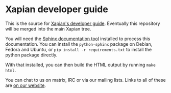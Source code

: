 # Xapian developer guide

This is the source for [Xapian's developer
guide](https://xapian-developer-guide.readthedocs.org/).
Eventually this repository will be merged into the main Xapian tree.

You will need the [Sphinx documentation tool](https://sphinx-doc.org/)
installed to process this documentation. You can install the `python-sphinx`
package on Debian, Fedora and Ubuntu, or `pip install -r requirements.txt`
to install the python package directly.

With that installed, you can then build the HTML output by running `make html`.

You can chat to us on matrix, IRC or via our mailing lists.  Links to
all of these are [on our website](https://xapian.org/lists).
